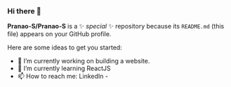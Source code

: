 ### Hi there 👋

**Pranao-S/Pranao-S** is a ✨ _special_ ✨ repository because its `README.md` (this file) appears on your GitHub profile.

Here are some ideas to get you started:

- 🔭 I’m currently working on building a website.
- 🌱 I’m currently learning ReactJS
- 📫 How to reach me: LinkedIn - 
